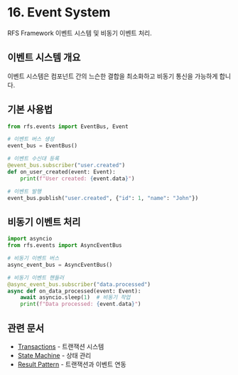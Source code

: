 # 16. Event System

RFS Framework 이벤트 시스템 및 비동기 이벤트 처리.

## 이벤트 시스템 개요

이벤트 시스템은 컴포넌트 간의 느슨한 결합을 최소화하고 비동기 통신을 가능하게 합니다.

## 기본 사용법

```python
from rfs.events import EventBus, Event

# 이벤트 버스 생성
event_bus = EventBus()

# 이벤트 수신대 등록
@event_bus.subscriber("user.created")
def on_user_created(event: Event):
    print(f"User created: {event.data}")

# 이벤트 발행
event_bus.publish("user.created", {"id": 1, "name": "John"})
```

## 비동기 이벤트 처리

```python
import asyncio
from rfs.events import AsyncEventBus

# 비동기 이벤트 버스
async_event_bus = AsyncEventBus()

# 비동기 이벤트 핸들러
@async_event_bus.subscriber("data.processed")
async def on_data_processed(event: Event):
    await asyncio.sleep(1)  # 비동기 작업
    print(f"Data processed: {event.data}")
```

## 관련 문서

- [Transactions](04-transactions.md) - 트랜잭션 시스템
- [State Machine](17-state-machine.md) - 상태 관리
- [Result Pattern](04-transactions.md) - 트랜잭션과 이벤트 연동
